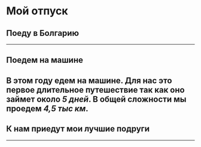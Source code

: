 # Мой отпуск

## Поеду в Болгарию

---
## Поедем **__на машине__**

В этом году едем на машине. Для нас это первое длительное путешествие так как оно займет около *5 дней*. В общей сложности мы проедем *4,5 тыс км*. 
---
## К нам приедут мои лучшие подруги

---